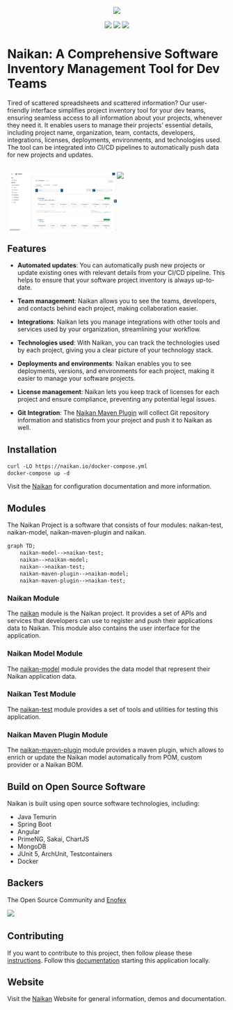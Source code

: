 
<p align="center">
    <img src="https://github.com/enofex/naikan/blob/main/naikan-client/src/assets/layout/images/naikan-dark-large.png"
        height="150">
</p>
<p align="center">
    <img src="https://github.com/enofex/naikan/actions/workflows/maven.yml/badge.svg" />
    <img src="https://img.shields.io/badge/Java%20Version-20-orange" />
    <img height="20" src="https://sonarcloud.io/images/project_badges/sonarcloud-orange.svg">
</p>

# Naikan: A Comprehensive Software Inventory Management Tool for Dev Teams

Tired of scattered spreadsheets and scattered information? Our user-friendly interface simplifies project inventory tool for your dev teams, ensuring seamless access to all information about your projects, whenever they need it. It enables users to manage their projects' essential details, including project name, organization, team, contacts, developers, integrations, licenses, deployments, environments, and technologies used. The tool can be integrated into CI/CD pipelines to automatically push data for new projects and updates.

<br/>

<div style="display: flex; justify-content: center">
    <img src="https://github.com/enofex/naikan/blob/main/docs/assets/screenshots/projects-overview.png" width="49%">
    <img src="https://github.com/enofex/naikan/blob/main/docs/assets/screenshots/project-detail-deployments.png" width="49%">
</div>

## Features

* **Automated updates**: You can automatically push new projects or update existing ones with relevant details from your CI/CD pipeline. This helps to ensure that your software project inventory is always up-to-date.

* **Team management**: Naikan allows you to see the teams, developers, and contacts behind each project, making collaboration easier.

* **Integrations**: Naikan lets you manage integrations with other tools and services used by your organization, streamlining your workflow.

* **Technologies used**: With Naikan, you can track the technologies used by each project, giving you a clear picture of your technology stack.

* **Deployments and environments**: Naikan enables you to see deployments, versions, and environments for each project, making it easier to manage your software projects.

* **License management**: Naikan lets you keep track of licenses for each project and ensure compliance, preventing any potential legal issues.

* **Git Integration**: The [Naikan Maven Plugin](https://github.com/enofex/naikan-maven-plugin)  will collect Git repository information and statistics from your project and push it to Naikan as well.

## Installation

```
curl -LO https://naikan.io/docker-compose.yml
docker-compose up -d
```

Visit the [Naikan](https://naikan.io) for configuration documentation and more information.

## Modules
The Naikan Project is a software that consists of four modules: naikan-test, naikan-model, naikan-maven-plugin and naikan. 

```mermaid
graph TD;
    naikan-model-->naikan-test;
    naikan-->naikan-model;
    naikan-->naikan-test;
    naikan-maven-plugin-->naikan-model;
    naikan-maven-plugin-->naikan-test;
```

### Naikan Module
The [naikan](https://github.com/enofex/naikan) module is the Naikan project. It provides a set of APIs and services that developers can use to register and push their applications data to Naikan. This module also contains the user interface for the application.

### Naikan Model Module
The [naikan-model](https://github.com/enofex/naikan-model) module provides the data model that represent their Naikan application data. 

### Naikan Test Module
The [naikan-test](https://github.com/enofex/naikan-test) module provides a set of tools and utilities for testing this application. 

### Naikan Maven Plugin Module
The [naikan-maven-plugin](https://github.com/enofex/naikan-maven-plugin) module provides a maven plugin, which allows to enrich or update the Naikan model automatically from POM, custom provider or a Naikan BOM.

## Build on Open Source Software

Naikan is built using open source software technologies, including:

* Java Temurin
* Spring Boot
* Angular
* PrimeNG, Sakai, ChartJS
* MongoDB
* JUnit 5, ArchUnit, Testcontainers
* Docker

## Backers

The Open Source Community and [Enofex](https://enofex.com)

<a href="https://github.com/enofex/naikan/graphs/contributors">
  <img src="https://contrib.rocks/image?repo=enofex/naikan" />
</a>

## Contributing

If you want to contribute to this project, then follow please these [instructions](CONTRIBUTING.md). Follow this [documentation](DEVELOPING.md) starting this application locally.

## Website

Visit the [Naikan](https://naikan.io) Website for general information, demos and documentation.

